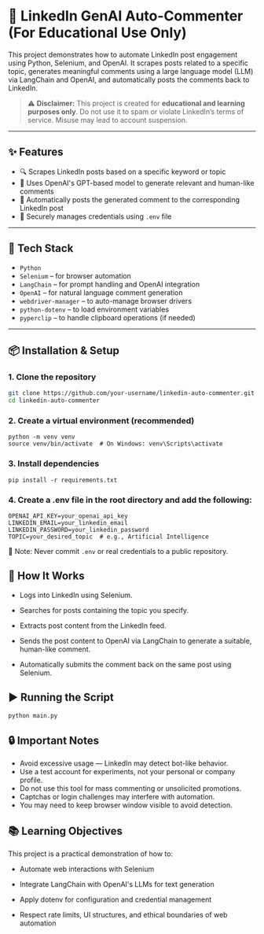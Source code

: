 # 🤖 LinkedIn GenAI Auto-Commenter (For Educational Use Only)

This project demonstrates how to automate LinkedIn post engagement using Python, Selenium, and OpenAI. It scrapes posts related to a specific topic, generates meaningful comments using a large language model (LLM) via LangChain and OpenAI, and automatically posts the comments back to LinkedIn.

> ⚠️ **Disclaimer:** This project is created for **educational and learning purposes only**. Do not use it to spam or violate LinkedIn’s terms of service. Misuse may lead to account suspension.

---

## ✨ Features

- 🔍 Scrapes LinkedIn posts based on a specific keyword or topic
- 🧠 Uses OpenAI's GPT-based model to generate relevant and human-like comments
- 💬 Automatically posts the generated comment to the corresponding LinkedIn post
- 🔐 Securely manages credentials using `.env` file

---

## 🧰 Tech Stack

- `Python`
- `Selenium` – for browser automation
- `LangChain` – for prompt handling and OpenAI integration
- `OpenAI` – for natural language comment generation
- `webdriver-manager` – to auto-manage browser drivers
- `python-dotenv` – to load environment variables
- `pyperclip` – to handle clipboard operations (if needed)

---

## 📦 Installation & Setup

### 1. Clone the repository

```bash
git clone https://github.com/your-username/linkedin-auto-commenter.git
cd linkedin-auto-commenter
``````
### 2. Create a virtual environment (recommended)
```
python -m venv venv
source venv/bin/activate  # On Windows: venv\Scripts\activate
```
### 3. Install dependencies
```
pip install -r requirements.txt
```
### 4. Create a .env file in the root directory and add the following:
```
OPENAI_API_KEY=your_openai_api_key
LINKEDIN_EMAIL=your_linkedin_email
LINKEDIN_PASSWORD=your_linkedin_password
TOPIC=your_desired_topic  # e.g., Artificial Intelligence
```
📝 Note: Never commit `.env` or real credentials to a public repository.

## 🚀 How It Works
- Logs into LinkedIn using Selenium.

- Searches for posts containing the topic you specify.

- Extracts post content from the LinkedIn feed.

- Sends the post content to OpenAI via LangChain to generate a suitable, human-like comment.

- Automatically submits the comment back on the same post using Selenium.

## ▶️ Running the Script
```
python main.py
```
## 🔒 Important Notes

- Avoid excessive usage — LinkedIn may detect bot-like behavior.
- Use a test account for experiments, not your personal or company profile.
- Do not use this tool for mass commenting or unsolicited promotions.
- Captchas or login challenges may interfere with automation.
- You may need to keep browser window visible to avoid detection.

## 📚 Learning Objectives
This project is a practical demonstration of how to:
- Automate web interactions with Selenium

- Integrate LangChain with OpenAI's LLMs for text generation

 - Apply dotenv for configuration and credential management

- Respect rate limits, UI structures, and ethical boundaries of web automation